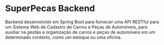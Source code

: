 # SuperPecas Backend

Backend desenvolvido em Spring Boot para fornecer uma API RESTful para um Sistema Web de Cadastro de Carros e Peças de Automóveis, para auxiliar na gestão e organização de carros e peças de automóveis em um determinado contexto, como um estoque ou uma oficina.

